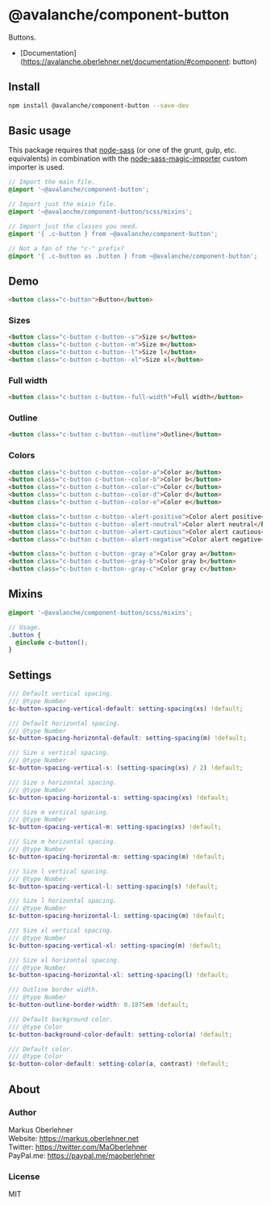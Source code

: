 # @avalanche/component-button
Buttons.

- [Documentation](https://avalanche.oberlehner.net/documentation/#component: button)

## Install
```bash
npm install @avalanche/component-button --save-dev
```

## Basic usage
This package requires that [node-sass](https://github.com/sass/node-sass) (or one of the grunt, gulp, etc. equivalents) in combination with the [node-sass-magic-importer](https://github.com/maoberlehner/node-sass-magic-importer) custom importer is used.

```scss
// Import the main file.
@import '~@avalanche/component-button';

// Import just the mixin file.
@import '~@avalanche/component-button/scss/mixins';

// Import just the classes you need.
@import '{ .c-button } from ~@avalanche/component-button';

// Not a fan of the "c-" prefix?
@import '{ .c-button as .button } from ~@avalanche/component-button';
```

## Demo
```html
<button class="c-button">Button</button>
```

### Sizes
```html
<button class="c-button c-button--s">Size s</button>
<button class="c-button c-button--m">Size m</button>
<button class="c-button c-button--l">Size l</button>
<button class="c-button c-button--xl">Size xl</button>
```

### Full width
```html
<button class="c-button c-button--full-width">Full width</button>
```

### Outline
```html
<button class="c-button c-button--outline">Outline</button>
```

### Colors
```html
<button class="c-button c-button--color-a">Color a</button>
<button class="c-button c-button--color-b">Color b</button>
<button class="c-button c-button--color-c">Color c</button>
<button class="c-button c-button--color-d">Color d</button>
<button class="c-button c-button--color-e">Color e</button>
```

```html
<button class="c-button c-button--alert-positive">Color alert positive</button>
<button class="c-button c-button--alert-neutral">Color alert neutral</button>
<button class="c-button c-button--alert-cautious">Color alert cautious</button>
<button class="c-button c-button--alert-negative">Color alert negative</button>
```

```html
<button class="c-button c-button--gray-a">Color gray a</button>
<button class="c-button c-button--gray-b">Color gray b</button>
<button class="c-button c-button--gray-c">Color gray c</button>
```

## Mixins
```scss
@import '~@avalanche/component-button/scss/mixins';

// Usage.
.button {
  @include c-button();
}
```

## Settings
```scss
/// Default vertical spacing.
/// @type Number
$c-button-spacing-vertical-default: setting-spacing(xs) !default;

/// Default horizontal spacing.
/// @type Number
$c-button-spacing-horizontal-default: setting-spacing(m) !default;

/// Size s vertical spacing.
/// @type Number
$c-button-spacing-vertical-s: (setting-spacing(xs) / 2) !default;

/// Size s horizontal spacing.
/// @type Number
$c-button-spacing-horizontal-s: setting-spacing(xs) !default;

/// Size m vertical spacing.
/// @type Number
$c-button-spacing-vertical-m: setting-spacing(xs) !default;

/// Size m horizontal spacing.
/// @type Number
$c-button-spacing-horizontal-m: setting-spacing(m) !default;

/// Size l vertical spacing.
/// @type Number
$c-button-spacing-vertical-l: setting-spacing(s) !default;

/// Size l horizontal spacing.
/// @type Number
$c-button-spacing-horizontal-l: setting-spacing(m) !default;

/// Size xl vertical spacing.
/// @type Number
$c-button-spacing-vertical-xl: setting-spacing(m) !default;

/// Size xl horizontal spacing.
/// @type Number
$c-button-spacing-horizontal-xl: setting-spacing(l) !default;

/// Outline border width.
/// @type Number
$c-button-outline-border-width: 0.1875em !default;

/// Default background color.
/// @type Color
$c-button-background-color-default: setting-color(a) !default;

/// Default color.
/// @type Color
$c-button-color-default: setting-color(a, contrast) !default;
```

## About
### Author
Markus Oberlehner  
Website: https://markus.oberlehner.net  
Twitter: https://twitter.com/MaOberlehner  
PayPal.me: https://paypal.me/maoberlehner

### License
MIT
